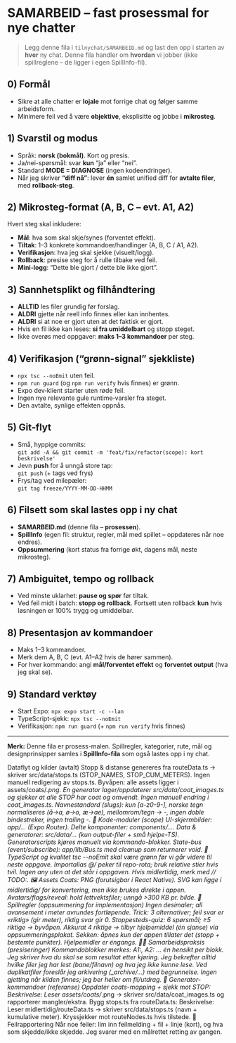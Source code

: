 
# SAMARBEID – fast prosessmal for nye chatter
> Legg denne fila i `tilnychat/SAMARBEID.md` og last den opp i starten av **hver** ny chat.
> Denne fila handler om **hvordan** vi jobber (ikke spillreglene – de ligger i egen SpillInfo-fil).

## 0) Formål
- Sikre at alle chatter er **lojale** mot forrige chat og følger samme arbeidsform.
- Minimere feil ved å være **objektive**, eksplisitte og jobbe i **mikrosteg**.

## 1) Svarstil og modus
- Språk: **norsk (bokmål)**. Kort og presis.
- Ja/nei-spørsmål: svar **kun** “ja” eller “nei”.
- Standard **MODE = DIAGNOSE** (ingen kodeendringer).
- Når jeg skriver **“diff nå”**: lever **én** samlet unified diff for **avtalte filer**, med **rollback-steg**.

## 2) Mikrosteg-format (A, B, C – evt. A1, A2)
Hvert steg skal inkludere:
- **Mål**: hva som skal skje/synes (forventet effekt).
- **Tiltak**: 1–3 konkrete kommandoer/handlinger (A, B, C / A1, A2).
- **Verifikasjon**: hva jeg skal sjekke (visuelt/logg).
- **Rollback**: presise steg for å rulle tilbake ved feil.
- **Mini‑logg**: “Dette ble gjort / dette ble ikke gjort”.

## 3) Sannhetsplikt og filhåndtering
- **ALLTID** les filer grundig før forslag.
- **ALDRI** gjette når reell info finnes eller kan innhentes.
- **ALDRI** si at noe er gjort uten at det faktisk er gjort.
- Hvis en fil ikke kan leses: **si fra umiddelbart** og stopp steget.
- Ikke overøs med oppgaver: **maks 1–3 kommandoer** per steg.

## 4) Verifikasjon (“grønn-signal” sjekkliste)
- `npx tsc --noEmit` uten feil.
- `npm run guard` (og `npm run verify` hvis finnes) er grønn.
- Expo dev‑klient starter uten røde feil.
- Ingen nye relevante gule runtime‑varsler fra steget.
- Den avtalte, synlige effekten oppnås.

## 5) Git‑flyt
- Små, hyppige commits:  
  `git add -A && git commit -m 'feat/fix/refactor(scope): kort beskrivelse'`
- Jevn **push** for å unngå store tap:  
  `git push` (+ tags ved frys)
- Frys/tag ved milepæler:  
  `git tag freeze/YYYY-MM-DD-HHMM`

## 6) Filsett som skal lastes opp i ny chat
- **SAMARBEID.md** (denne fila – **prosessen**).
- **SpillInfo** (egen fil: struktur, regler, mål med spillet – oppdateres når noe endres).
- **Oppsummering** (kort status fra forrige økt, dagens mål, neste mikrosteg).

## 7) Ambiguitet, tempo og rollback
- Ved minste uklarhet: **pause og spør** før tiltak.
- Ved feil midt i batch: **stopp og rollback**. Fortsett uten rollback **kun** hvis løsningen er 100% trygg og umiddelbar.

## 8) Presentasjon av kommandoer
- Maks 1–3 kommandoer.
- Merk dem A, B, C (evt. A1–A2 hvis de hører sammen).
- For hver kommando: angi **mål/forventet effekt** og **forventet output** (hva jeg skal se).

## 9) Standard verktøy
- Start Expo: `npx expo start -c --lan`
- TypeScript-sjekk: `npx tsc --noEmit`
- Verifikasjon: `npm run guard` (+ `npm run verify` hvis finnes)

---
**Merk:** Denne fila er prosess-malen. Spillregler, kategorier, rute, mål og designprinsipper samles i **SpillInfo-fila** som også lastes opp i ny chat.

Dataflyt og kilder (avtalt)
Stopp & distanse genereres fra routeData.ts → skriver src/data/stops.ts (STOP_NAMES, STOP_CUM_METERS). Ingen manuell redigering av stops.ts.
Byvåpen: alle assets ligger i assets/coats/*.png. En generator lager/oppdaterer src/data/coat_images.ts og sjekker at alle STOP har coat og omvendt. Ingen manuell endring i coat_images.ts.
Navnestandard (slugs): kun [a-z0-9-], norske tegn normaliseres (å→a, ø→o, æ→ae), mellomrom/tegn → -, ingen doble bindestreker, ingen trailing -.
🧱 Kode-moduler (scope)
UI-skjermbilder: app/… (Expo Router).
Delte komponenter: components/….
Data & generatorer: src/data/… (kun output-filer + små hjelpe-TS). Generatorscripts kjøres manuelt via kommando-blokker.
State-bus (event/subscribe): app/lib/*Bus.ts med cleanup som returnerer void.
🧪 TypeScript og kvalitet
tsc --noEmit skal være grønn før vi går videre til neste oppgave.
Importalias @/* peker til repo-rota; bruk relative stier hvis tvil.
Ingen any uten at det står i oppgaven. Hvis midlertidig, merk med // TODO:.
🖼️ Assets
Coats: PNG (forutsigbar i React Native). SVG kan ligge i midlertidig/ for konvertering, men ikke brukes direkte i appen.
Avatars/flags/reveal: hold lettvektsfiler; unngå >300 KB pr. bilde.
🧩 Spillregler (oppsummering for implementasjon)
Ingen desimaler; all avansement i meter avrundes fortløpende.
Trick: 3 alternativer; feil svar er «riktig» (gir meter), riktig svar gir 0.
Stoppesteds-quiz: 6 spørsmål; ≥5 riktige → byvåpen. Akkurat 4 riktige → tilbyr hjelpemiddel (én sjanse) via oppsummeringsplakat.
Sekken: åpnes kun der appen tillater det (stopp + bestemte punkter). Hjelpemidler er éngangs.
🧑‍💻 Samarbeidspraksis (presiseringer)
Kommandoblokker merkes: A1:, A2: … én hensikt per blokk. Jeg skriver hva du skal se som resultat etter kjøring.
Jeg bekrefter alltid hvilke filer jeg har lest (bane/filnavn) og hva jeg ikke kunne lese.
Ved duplikatfiler foreslår jeg arkivering (_archive/…) med begrunnelse.
Ingen gjetting når kilden finnes; jeg ber heller om fil/utdrag.
🔁 Generator-kommandoer (referanse)
Oppdater coats-mapping + sjekk mot STOP:
Beskrivelse: Leser assets/coats/*.png → skriver src/data/coat_images.ts og rapporterer mangler/ekstra.
Bygg stops.ts fra routeData.ts:
Beskrivelse: Leser midlertidig/routeData.ts → skriver src/data/stops.ts (navn + kumulative meter). Kryssjekker mot routeNodes.ts hvis tilstede.
🧰 Feilrapportering
Når noe feiler: lim inn feilmelding + fil + linje (kort), og hva som skjedde/ikke skjedde. Jeg svarer med en målrettet retting av gangen.
